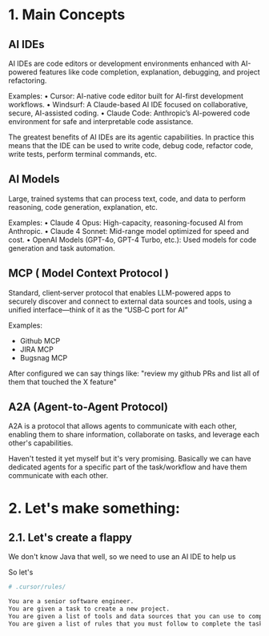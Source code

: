 # 1. Main Concepts

## AI IDEs

AI IDEs are code editors or development environments enhanced with AI-powered features like code completion, explanation, debugging, and project refactoring.

Examples:
	•	Cursor: AI-native code editor built for AI-first development workflows.
	•	Windsurf: A Claude-based AI IDE focused on collaborative, secure, AI-assisted coding.
	•	Claude Code: Anthropic’s AI-powered code environment for safe and interpretable code assistance.


The greatest benefits of AI IDEs are its agentic capabilities. In practice this means that the IDE can be used to write code, debug code, refactor code, write tests, perform terminal commands, etc.

## AI Models

Large, trained systems that can process text, code, and data to perform reasoning, code generation, explanation, etc.

Examples:
	•	Claude 4 Opus: High-capacity, reasoning-focused AI from Anthropic.
	•	Claude 4 Sonnet: Mid-range model optimized for speed and cost.
	•	OpenAI Models (GPT-4o, GPT-4 Turbo, etc.): Used models for code generation and task automation.

## MCP ( Model Context Protocol )

Standard, client‑server protocol that enables LLM-powered apps to securely discover and connect to external data sources and tools, using a unified interface—think of it as the “USB‑C port for AI”

Examples:
* Github MCP
* JIRA MCP
* Bugsnag MCP

After configured we can say things like: "review my github PRs and list all of them that touched the X feature"

## A2A (Agent-to-Agent Protocol)

A2A is a protocol that allows agents to communicate with each other, enabling them to share information, collaborate on tasks, and leverage each other's capabilities.

Haven't tested it yet myself but it's very promising. Basically we can have dedicated agents for a specific part of the task/workflow and have them communicate with each other.

# 2. Let's make something:

## 2.1. Let's create a flappy

We don't know Java that well, so we need to use an AI IDE to help us

So let's

```sh
# .cursor/rules/

You are a senior software engineer.
You are given a task to create a new project.
You are given a list of tools and data sources that you can use to complete the task.
You are given a list of rules that you must follow to complete the task.```
```
